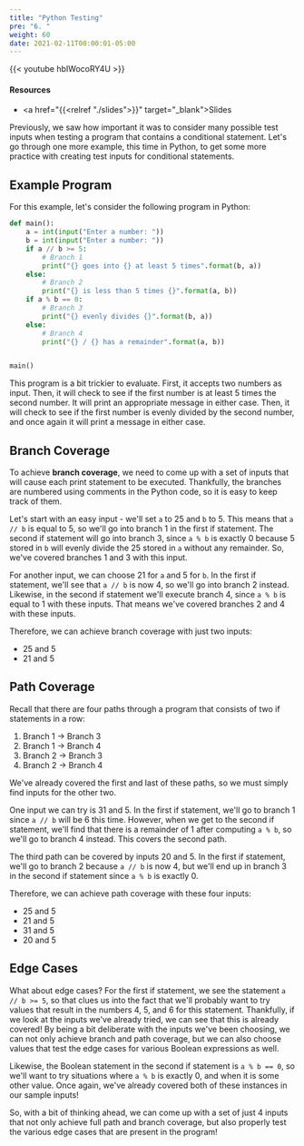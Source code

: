 ```yaml
---
title: "Python Testing"
pre: "6. "
weight: 60
date: 2021-02-11T00:00:01-05:00
---
```


{{< youtube hbIWocoRY4U >}}

#### Resources

* <a href="{{<relref "./slides">}}" target="_blank">Slides</a>

Previously, we saw how important it was to consider many possible test inputs when testing a program that contains a conditional statement. Let's go through one more example, this time in Python, to get some more practice with creating test inputs for conditional statements.

## Example Program

For this example, let's consider the following program in Python:

```python
def main():
    a = int(input("Enter a number: "))
    b = int(input("Enter a number: "))
    if a // b >= 5:
        # Branch 1
        print("{} goes into {} at least 5 times".format(b, a))
    else:
        # Branch 2
        print("{} is less than 5 times {}".format(a, b))
    if a % b == 0:
        # Branch 3
        print("{} evenly divides {}".format(b, a))
    else:
        # Branch 4
        print("{} / {} has a remainder".format(a, b))


main()
```

This program is a bit trickier to evaluate. First, it accepts two numbers as input. Then, it will check to see if the first number is at least 5 times the second number. It will print an appropriate message in either case. Then, it will check to see if the first number is evenly divided by the second number, and once again it will print a message in either case.

## Branch Coverage

To achieve **branch coverage**, we need to come up with a set of inputs that will cause each print statement to be executed. Thankfully, the branches are numbered using comments in the Python code, so it is easy to keep track of them.

Let's start with an easy input - we'll set `a` to $25$ and `b` to $5$. This means that `a // b` is equal to $5$, so we'll go into branch 1 in the first if statement. The second if statement will go into branch 3, since `a % b` is exactly $0$ because $5$ stored in `b` will evenly divide the $25$ stored in `a` without any remainder. So, we've covered branches 1 and 3 with this input.

For another input, we can choose $21$ for `a` and $5$ for `b`. In the first if statement, we'll see that `a // b` is now $4$, so we'll go into branch 2 instead. Likewise, in the second if statement we'll execute branch 4, since `a % b` is equal to $1$ with these inputs. That means we've covered branches 2 and 4 with these inputs.

Therefore, we can achieve branch coverage with just two inputs:

* $25$ and $5$
* $21$ and $5$

## Path Coverage

Recall that there are four paths through a program that consists of two if statements in a row:

1. Branch 1 -> Branch 3
2. Branch 1 -> Branch 4
3. Branch 2 -> Branch 3
4. Branch 2 -> Branch 4

We've already covered the first and last of these paths, so we must simply find inputs for the other two.

One input we can try is $31$ and $5$. In the first if statement, we'll go to branch 1 since `a // b` will be $6$ this time. However, when we get to the second if statement, we'll find that there is a remainder of $1$ after computing `a % b`, so we'll go to branch 4 instead. This covers the second path.

The third path can be covered by inputs $20$ and $5$. In the first if statement, we'll go to branch 2 because `a // b` is now $4$, but we'll end up in branch 3 in the second if statement since `a % b` is exactly 0.

Therefore, we can achieve path coverage with these four inputs:

* $25$ and $5$
* $21$ and $5$
* $31$ and $5$
* $20$ and $5$

## Edge Cases

What about edge cases? For the first if statement, we see the statement `a // b >= 5`, so that clues us into the fact that we'll probably want to try values that result in the numbers $4$, $5$, and $6$ for this statement. Thankfully, if we look at the inputs we've already tried, we can see that this is already covered! By being a bit deliberate with the inputs we've been choosing, we can not only achieve branch and path coverage, but we can also choose values that test the edge cases for various Boolean expressions as well.

Likewise, the Boolean statement in the second if statement is `a % b == 0`, so we'll want to try situations where `a % b` is exactly $0$, and when it is some other value. Once again, we've already covered both of these instances in our sample inputs!

So, with a bit of thinking ahead, we can come up with a set of just 4 inputs that not only achieve full path and branch coverage, but also properly test the various edge cases that are present in the program!